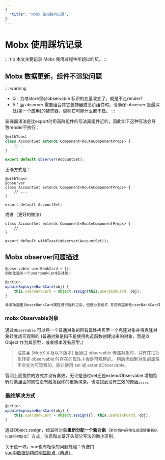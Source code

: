 ```yaml
---
{
  "title": "Mobx 使用踩坑记录",
}
---
```


# Mobx 使用踩坑记录

::: tip
本文主要记录 Mobx 使用过程中所趟过的坑...
:::

## Mobx 数据更新，组件不渲染问题

::: warning
- Q：为啥store里@observable 标识的变量改变了，就是不走render?
- A：当 observer 需要组合其它装饰器或高阶组件时，请确保 observer 是最深处(第一个应用)的装饰器，否则它可能什么都不做。
:::

装饰器语法是比export时用高阶组件的写法离组件近的，因此如下这种写法会导致render不执行：
```js
@withToast
class AccountSet extends Component<RouteComponentProps> {
    // ...
}

export default observer(AccountSet);
```
正确方式是：
```js{1,2}
@withToast
@observer
class AccountSet extends Component<RouteComponentProps> {
    // ...
}

export default AccountSet;
```
或者（更好的做法）
```js{5}
class AccountSet extends Component<RouteComponentProps> {
    // ...
}

export default withToast(observer(AccountSet));
```

## Mobx observer问题描述
``` js
@observable userBankCard = {};
初始化监听一个userbankCard空对象；

@action
updateEmployeeBankCard(obj) {
    this.userBankCard = Object.assign(this.userBankCard, obj);
}

业务功能里对userBankCard属性进行操作之后，但是业务组件 并没有监听到userBankCard属性的变化
```
### mobx Observable对象
通过`Observable` 可以将一个普通对象的所有属性拷贝至一个克隆对象并将克隆对象转变成可观察的 (普通对象是指不是使用构造函数创建出来的对象，而是以 Object 作为其原型，或者根本没有原型。)

> 注意⚠️
[MobX 4 及以下版本] 当通过 observable 传递对象时，只有在把对象转变 observable 时存在的属性才会是可观察的。 稍后添加到对象的属性不会变为可观察的，除非使用 set 或 extendObservable。<br />

官网上面提供的方式并没有奏效，无论是通过set还是extendObservable 增加监听对象里面的属性没有触发组件的重新渲染。也没找到没有生效的原因。。。。。

### 最终解决方式
``` js
@action
updateEmployeeBankCard(obj) {
    this.userBankCard = Object.assign({}, this.userBankCard, obj);
}
```
通过Object.assign，给监听对象**重新分配一个新对象**（`新的栈内存地址会促使重新执行监听初始化`）方式，注意和文章开头部分写法的微小区别。

关于这一块，vue也有相似的问题处理：传送门[vue中数据劫持的明显缺点（两点）](../MVVM/mvvm-base.html#_4-vue中数据劫持的明显缺点（两点）：)
